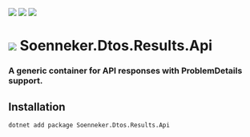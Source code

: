 ﻿[![](https://img.shields.io/nuget/v/soenneker.dtos.results.api.svg?style=for-the-badge)](https://www.nuget.org/packages/soenneker.dtos.results.api/)
[![](https://img.shields.io/github/actions/workflow/status/soenneker/soenneker.dtos.results.api/publish-package.yml?style=for-the-badge)](https://github.com/soenneker/soenneker.dtos.results.api/actions/workflows/publish-package.yml)
[![](https://img.shields.io/nuget/dt/soenneker.dtos.results.api.svg?style=for-the-badge)](https://www.nuget.org/packages/soenneker.dtos.results.api/)

# ![](https://user-images.githubusercontent.com/4441470/224455560-91ed3ee7-f510-4041-a8d2-3fc093025112.png) Soenneker.Dtos.Results.Api
### A generic container for API responses with ProblemDetails support.

## Installation

```
dotnet add package Soenneker.Dtos.Results.Api
```
